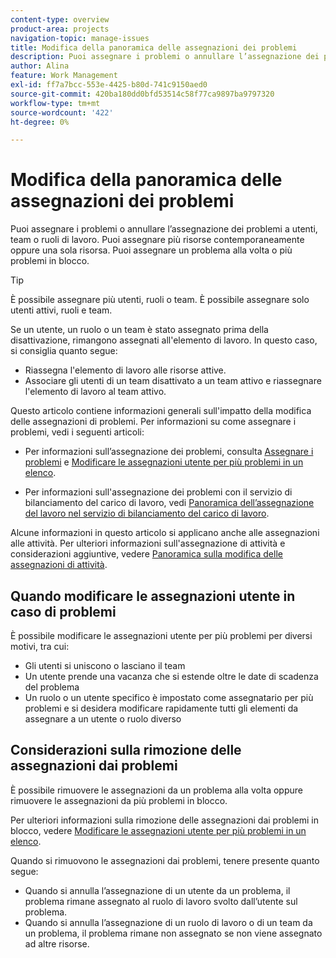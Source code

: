 ```yaml
---
content-type: overview
product-area: projects
navigation-topic: manage-issues
title: Modifica della panoramica delle assegnazioni dei problemi
description: Puoi assegnare i problemi o annullare l’assegnazione dei problemi a utenti, team o ruoli di lavoro. Puoi assegnare più risorse contemporaneamente oppure una sola risorsa. Puoi assegnare un problema alla volta o più problemi in blocco.
author: Alina
feature: Work Management
exl-id: ff7a7bcc-553e-4425-b80d-741c9150aed0
source-git-commit: 420ba180dd0bfd53514c58f77ca9897ba9797320
workflow-type: tm+mt
source-wordcount: '422'
ht-degree: 0%

---
```


# Modifica della panoramica delle assegnazioni dei problemi

Puoi assegnare i problemi o annullare l’assegnazione dei problemi a utenti, team o ruoli di lavoro. Puoi assegnare più risorse contemporaneamente oppure una sola risorsa. Puoi assegnare un problema alla volta o più problemi in blocco.

>[!TIP]
>
>È possibile assegnare più utenti, ruoli o team. È possibile assegnare solo utenti attivi, ruoli e team.
>
>Se un utente, un ruolo o un team è stato assegnato prima della disattivazione, rimangono assegnati all&#39;elemento di lavoro. In questo caso, si consiglia quanto segue:
>
>* Riassegna l&#39;elemento di lavoro alle risorse attive.
>* Associare gli utenti di un team disattivato a un team attivo e riassegnare l&#39;elemento di lavoro al team attivo.


Questo articolo contiene informazioni generali sull&#39;impatto della modifica delle assegnazioni di problemi. Per informazioni su come assegnare i problemi, vedi i seguenti articoli:

* Per informazioni sull’assegnazione dei problemi, consulta [Assegnare i problemi](../../../manage-work/issues/manage-issues/assign-issues.md) e [Modificare le assegnazioni utente per più problemi in un elenco](../../../manage-work/issues/manage-issues/edit-assignments-for-multiple-issues.md).

* Per informazioni sull&#39;assegnazione dei problemi con il servizio di bilanciamento del carico di lavoro, vedi [Panoramica dell’assegnazione del lavoro nel servizio di bilanciamento del carico di lavoro](../../../resource-mgmt/workload-balancer/assign-work-in-workload-balancer.md).

Alcune informazioni in questo articolo si applicano anche alle assegnazioni alle attività. Per ulteriori informazioni sull&#39;assegnazione di attività e considerazioni aggiuntive, vedere [Panoramica sulla modifica delle assegnazioni di attività](../../../manage-work/tasks/assign-tasks/modify-task-assignments-overview.md).

## Quando modificare le assegnazioni utente in caso di problemi

È possibile modificare le assegnazioni utente per più problemi per diversi motivi, tra cui:

* Gli utenti si uniscono o lasciano il team
* Un utente prende una vacanza che si estende oltre le date di scadenza del problema
* Un ruolo o un utente specifico è impostato come assegnatario per più problemi e si desidera modificare rapidamente tutti gli elementi da assegnare a un utente o ruolo diverso

## Considerazioni sulla rimozione delle assegnazioni dai problemi

È possibile rimuovere le assegnazioni da un problema alla volta oppure rimuovere le assegnazioni da più problemi in blocco.

Per ulteriori informazioni sulla rimozione delle assegnazioni dai problemi in blocco, vedere [Modificare le assegnazioni utente per più problemi in un elenco](../../../manage-work/issues/manage-issues/edit-assignments-for-multiple-issues.md).

Quando si rimuovono le assegnazioni dai problemi, tenere presente quanto segue:

* Quando si annulla l’assegnazione di un utente da un problema, il problema rimane assegnato al ruolo di lavoro svolto dall’utente sul problema.
* Quando si annulla l’assegnazione di un ruolo di lavoro o di un team da un problema, il problema rimane non assegnato se non viene assegnato ad altre risorse.

